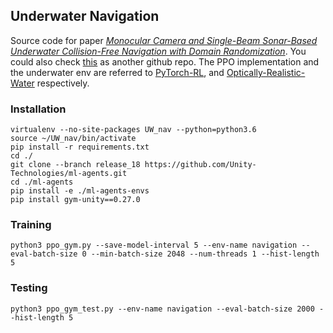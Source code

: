 ## Underwater Navigation
Source code for paper [*Monocular Camera and Single-Beam Sonar-Based Underwater Collision-Free 
Navigation with Domain Randomization*](https://arxiv.org/abs/2212.04373). You could also check [this](https://github.com/dartmouthrobotics/deeprl-uw-robot-navigation) as another github repo.
The PPO implementation and the underwater env are referred to [PyTorch-RL](https://github.com/Khrylx/PyTorch-RL.git), and 
[Optically-Realistic-Water](https://github.com/muckSponge/Optically-Realistic-Water) respectively.
### Installation
```
virtualenv --no-site-packages UW_nav --python=python3.6
source ~/UW_nav/bin/activate
pip install -r requirements.txt
cd ./
git clone --branch release_18 https://github.com/Unity-Technologies/ml-agents.git
cd ./ml-agents
pip install -e ./ml-agents-envs
pip install gym-unity==0.27.0
```
### Training
<!--
## Dependencies
Ubuntu 18.04, ROS Melodic, python 3.6.9, cuda 10.2

## How to run the code
(1) Clone the repository

(2) Set up the environments
* Make up your ROS catkin space. And
we were using a Turtlebot to train the policy.
For next step, we'll use UUVSimulator to train 
it instead.
* Copy the designed world `empty.world`
 and launch file `turtlebot3_empty_world.launch` from 
 `assest/ROS` into the worlds directory
 and launch file directory respectively.
* Install the dependencies for training.

(3) Run the code
* Launch Gazebo in one terminal:
 
 $ roslaunch turtlebot3_gazebo turtlebot3_empty_world.launch

* In another terminal, run the code:
 
 $ export OMP_NUM_THREADS=1
 $ python ppo_gym.py --save-model-interval 5 --env-name navigation --eval-batch-size 0 --min-batch-size 2048

(4) In the directory of assets, you would find the trained model and the log file. 
 
 (4) After training, you could use `DDDQN_test.py`
and `DDDQN_uwsim.py` to test the performance in Gazebo
worlds and UWSim worlds respectively. For real-world
tests, refer to [this](https://github.com/pengzhi1998/underwater_navigation_test)
 repository. -->
 ```
 python3 ppo_gym.py --save-model-interval 5 --env-name navigation --eval-batch-size 0 --min-batch-size 2048 --num-threads 1 --hist-length 5
```
### Testing

[//]: # (Remember to modify the threshold value to 0.5m and 0.25m:)
```
python3 ppo_gym_test.py --env-name navigation --eval-batch-size 2000 --hist-length 5
```
